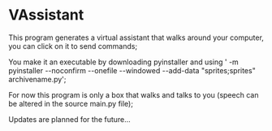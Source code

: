 # VAssistant
This program generates a virtual assistant that walks around your computer, you can click on it to send commands;

You make it an executable by downloading pyinstaller and using '<filepath> -m pyinstaller --noconfirm --onefile --windowed --add-data "sprites;sprites" archivename.py';

For now this program is only a box that walks and talks to you (speech can be altered in the source main.py file);

Updates are planned for the future...
